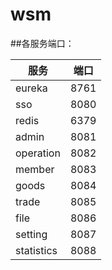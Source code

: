 # wsm

##各服务端口：

|服务                           |端口                         |
|-------------------------------|-----------------------------|
|eureka            				|8761						  |
|sso				            |8080			              |
|redis							|6379                         |
|admin							|8081                         |
|operation						|8082                         |
|member							|8083                         |
|goods							|8084                         |
|trade							|8085                         |
|file							|8086                         |
|setting						|8087                         |
|statistics						|8088                         |